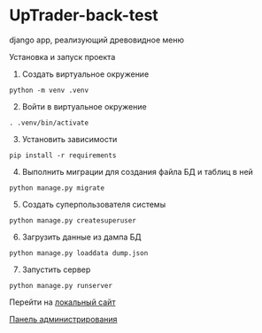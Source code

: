 # UpTrader-back-test
django app, реализующий древовидное меню

Установка и запуск проекта

1. Создать виртуальное окружение
```
python -m venv .venv
```
2. Войти в виртуальное окружение
```
. .venv/bin/activate
```
3. Установить зависимости
```
pip install -r requirements
```
4. Выполнить миграции для создания файла БД и таблиц в ней
```
python manage.py migrate
```
5. Создать суперпользователя системы
```
python manage.py createsuperuser
```
6. Загрузить данные из дампа БД
```
python manage.py loaddata dump.json
```
7. Запустить сервер
```
python manage.py runserver
```

Перейти на [локальный сайт](http://127.0.0.1:8000/)

[Панель администрирования](http://127.0.0.1:8000/admin/)
